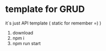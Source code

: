 # template for GRUD
it`s just API template ( static for remember =) )

1. download
2. npm i
3. npm run start
